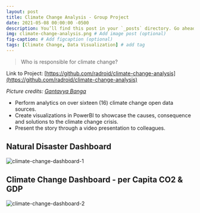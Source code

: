 ```yaml
---
layout: post
title: Climate Change Analysis - Group Project
date: 2021-05-08 00:00:00 -0500
description: You’ll find this post in your `_posts` directory. Go ahead and edit it and re-build the site to see your changes. # Add post description (optional)
img: climate-change-analysis.png # Add image post (optional)
fig-caption: # Add figcaption (optional)
tags: [Climate Change, Data Visualization] # add tag
---
```


> Who is responsible for climate change?

Link to Project: [https://github.com/radroid/climate-change-analysis](https://github.com/radroid/climate-change-analysis)

*Picture credits: [Gantavya Banga](https://www.linkedin.com/in/gantavya-gary-banga-550310a9/)*

* Perform analytics on over sixteen (16) climate change open data sources.
* Create visualizations in PowerBI to showcase the causes, consequence and solutions to the climate
change crisis.
* Present the story through a video presentation to colleagues.

## Natural Disaster Dashboard
![climate-change-dashboard-1]({{site.baseurl}}/assets/img/Dashboard-Natural-Disasters-2.png)

## Climate Change Dashboard - per Capita CO2 & GDP
![climate-change-dashboard-2]({{site.baseurl}}/assets/img/Dashboard-WhoisResponsible-2.png)
